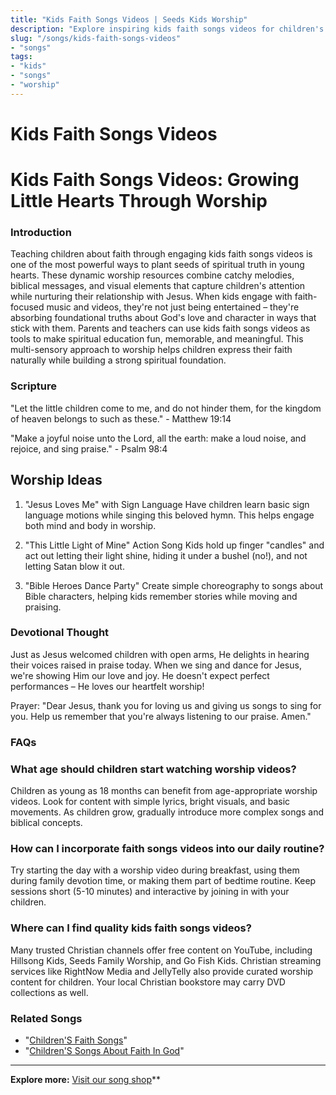 ```yaml
---
title: "Kids Faith Songs Videos | Seeds Kids Worship"
description: "Explore inspiring kids faith songs videos for children's worship and faith development. Biblical music resources for families and ministry."
slug: "/songs/kids-faith-songs-videos"
- "songs"
tags:
- "kids"
- "songs"
- "worship"
---
```


# Kids Faith Songs Videos

# Kids Faith Songs Videos: Growing Little Hearts Through Worship

### Introduction
Teaching children about faith through engaging kids faith songs videos is one of the most powerful ways to plant seeds of spiritual truth in young hearts. These dynamic worship resources combine catchy melodies, biblical messages, and visual elements that capture children's attention while nurturing their relationship with Jesus. When kids engage with faith-focused music and videos, they're not just being entertained – they're absorbing foundational truths about God's love and character in ways that stick with them. Parents and teachers can use kids faith songs videos as tools to make spiritual education fun, memorable, and meaningful. This multi-sensory approach to worship helps children express their faith naturally while building a strong spiritual foundation.

### Scripture
"Let the little children come to me, and do not hinder them, for the kingdom of heaven belongs to such as these." - Matthew 19:14

"Make a joyful noise unto the Lord, all the earth: make a loud noise, and rejoice, and sing praise." - Psalm 98:4

## Worship Ideas
1. "Jesus Loves Me" with Sign Language
Have children learn basic sign language motions while singing this beloved hymn. This helps engage both mind and body in worship.

2. "This Little Light of Mine" Action Song
Kids hold up finger "candles" and act out letting their light shine, hiding it under a bushel (no!), and not letting Satan blow it out.

3. "Bible Heroes Dance Party"
Create simple choreography to songs about Bible characters, helping kids remember stories while moving and praising.

### Devotional Thought
Just as Jesus welcomed children with open arms, He delights in hearing their voices raised in praise today. When we sing and dance for Jesus, we're showing Him our love and joy. He doesn't expect perfect performances – He loves our heartfelt worship!

Prayer: "Dear Jesus, thank you for loving us and giving us songs to sing for you. Help us remember that you're always listening to our praise. Amen."

### FAQs

### What age should children start watching worship videos?
Children as young as 18 months can benefit from age-appropriate worship videos. Look for content with simple lyrics, bright visuals, and basic movements. As children grow, gradually introduce more complex songs and biblical concepts.

### How can I incorporate faith songs videos into our daily routine?
Try starting the day with a worship video during breakfast, using them during family devotion time, or making them part of bedtime routine. Keep sessions short (5-10 minutes) and interactive by joining in with your children.

### Where can I find quality kids faith songs videos?
Many trusted Christian channels offer free content on YouTube, including Hillsong Kids, Seeds Family Worship, and Go Fish Kids. Christian streaming services like RightNow Media and JellyTelly also provide curated worship content for children. Your local Christian bookstore may carry DVD collections as well.

### Related Songs

- "[Children'S Faith Songs](/songs/children-s-faith-songs/)"
- "[Children'S Songs About Faith In God](/songs/children-s-songs-about-faith-in-god/)"

---

**Explore more:** [Visit our song shop](https://seedskidsworship.com/shop)**

<!-- Schema Markup -->
<script type="application/ld+json">
{
  "@context": "https://schema.org",
  "@type": "MusicRecording",
  "name": "Kids Faith Songs Videos",
  "byArtist": {
    "@type": "MusicGroup",
    "name": "Seeds Kids Worship"
  },
  "isFamilyFriendly": true,
  "url": "https://seedskidsworship.com/songs/kids-faith-songs-videos/"
}
</script>